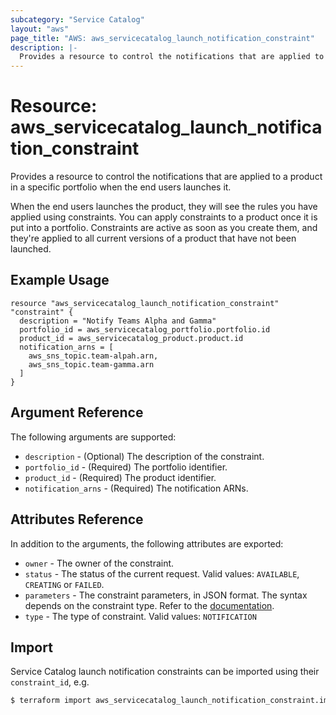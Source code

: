 ```yaml
---
subcategory: "Service Catalog"
layout: "aws"
page_title: "AWS: aws_servicecatalog_launch_notification_constraint"
description: |-
  Provides a resource to control the notifications that are applied to a product in a specific portfolio when the end users launches it
---
```


# Resource: aws_servicecatalog_launch_notification_constraint

Provides a resource to control the notifications that are applied to a product in a specific portfolio when the end users launches it.

When the end users launches the product, they will see the rules you have applied using constraints. 
You can apply constraints to a product once it is put into a portfolio. 
Constraints are active as soon as you create them, and they're applied to all current versions of a product that have not been launched. 

## Example Usage

```hcl
resource "aws_servicecatalog_launch_notification_constraint" "constraint" {
  description = "Notify Teams Alpha and Gamma"
  portfolio_id = aws_servicecatalog_portfolio.portfolio.id
  product_id = aws_servicecatalog_product.product.id
  notification_arns = [
    aws_sns_topic.team-alpah.arn,
    aws_sns_topic.team-gamma.arn
  ]
}
```

## Argument Reference

The following arguments are supported:

* `description` - (Optional) The description of the constraint.
* `portfolio_id` - (Required) The portfolio identifier.
* `product_id` - (Required) The product identifier.
* `notification_arns` - (Required) The notification ARNs.

## Attributes Reference

In addition to the arguments, the following attributes are exported:

* `owner` - The owner of the constraint.
* `status` - The status of the current request. Valid values: `AVAILABLE`, `CREATING` or `FAILED`.
* `parameters` - The constraint parameters, in JSON format. The syntax depends on the constraint type. Refer to the [documentation](https://docs.aws.amazon.com/servicecatalog/latest/dg/API_CreateConstraint.html#API_CreateConstraint_RequestSyntax).
* `type` - The type of constraint. Valid values: `NOTIFICATION`

## Import

Service Catalog launch notification constraints can be imported using their `constraint_id`, e.g.

```bash
$ terraform import aws_servicecatalog_launch_notification_constraint.imported cons-ae6xqmxl4lgfg
```
